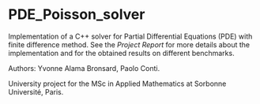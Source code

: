 # PDE_Poisson_solver
Implementation of a C++ solver for Partial Differential Equations (PDE) with finite difference method. See the *Project Report* for more details about the implementation and for the obtained results on different benchmarks.

Authors: Yvonne Alama Bronsard, Paolo Conti.

University project for the MSc in Applied Mathematics at Sorbonne Université, Paris.


